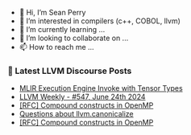 - 👋 Hi, I’m Sean Perry
- 👀 I’m interested in compilers (c++, COBOL, llvm)
- 🌱 I’m currently learning ...
- 💞️ I’m looking to collaborate on ...
- 📫 How to reach me ...

<!---
s66perry/s66perry is a ✨ special ✨ repository because its `README.md` (this file) appears on your GitHub profile.
You can click the Preview link to take a look at your changes.
--->
### 📕 Latest LLVM Discourse Posts

<!-- DISCOURSE-LLVM:START -->
- [MLIR Execution Engine Invoke with Tensor Types](https://discourse.llvm.org/t/mlir-execution-engine-invoke-with-tensor-types/79789#post_1)
- [LLVM Weekly - #547, June 24th 2024](https://discourse.llvm.org/t/llvm-weekly-547-june-24th-2024/79787#post_1)
- [[RFC] Compound constructs in OpenMP](https://discourse.llvm.org/t/rfc-compound-constructs-in-openmp/79784#post_2)
- [Questions about llvm.canonicalize](https://discourse.llvm.org/t/questions-about-llvm-canonicalize/79378?page=2#post_40)
- [[RFC] Compound constructs in OpenMP](https://discourse.llvm.org/t/rfc-compound-constructs-in-openmp/79784#post_1)
<!-- DISCOURSE-LLVM:END -->
